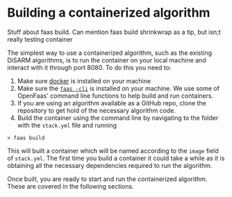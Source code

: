 # Building a containerized algorithm

Stuff about faas build. Can mention faas build shrinkwrap as a tip, but isn;t really testing container



The simplest way to use a containerized algorithm, such as the existing DiSARM algorithms, is to run the container on your local machine and interact with it through port 8080. To do this you need to:  

1. Make sure [docker](https://docs.docker.com/get-docker/) is installed on your machine
2. Make sure the [`faas -cli`](https://docs.openfaas.com/cli/install/) is installed on your machine. We use some of OpenFaas' command line functions to help build and run containers.
3. If you are using an algorithm available as a GitHub repo, clone the repository to get hold of the necessary algorithm code. 
4. Build the container using the command line by navigating to the folder with the `stack.yml` file and running

```text
> faas build
```

This will built a container which will be named according to the `image` field of `stack.yml`. The first time you build a container it could take a while as it is obtaining all the necessary dependencies required to run the algorithm. 

Once built, you are ready to start and run the containerized algorithm. These are covered in the following sections.  

